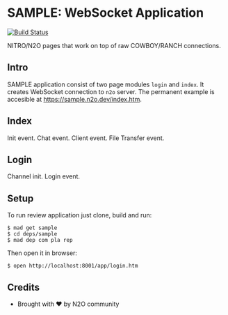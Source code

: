 SAMPLE: WebSocket Application
=============================

[![Build Status](https://travis-ci.com/synrc/sample.svg?branch=master)](https://travis-ci.com/synrc/sample)

NITRO/N2O pages that work on top of raw COWBOY/RANCH connections.

Intro
-----

SAMPLE application consist of two page modules `login` and `index`.
It creates WebSocket connection to `n2o` server.
The permanent example is accesible at <a href="https://sample.n2o.dev/index.htm">https://sample.n2o.dev/index.htm</a>.

Index
-----

Init event.
Chat event.
Client event.
File Transfer event.

Login
-----

Channel init.
Login event.

Setup
-----

To run review application just clone, build and run:

```
$ mad get sample
$ cd deps/sample
$ mad dep com pla rep
```

Then open it in browser:

```
$ open http://localhost:8001/app/login.htm
```

Credits
-------
* Brought with ❤ by N2O community
